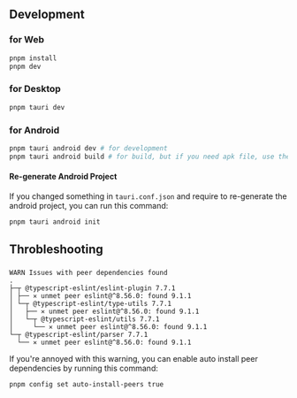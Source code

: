 ## Development

### for Web

```bash
pnpm install
pnpm dev
```

### for Desktop

```bash
pnpm tauri dev
```

### for Android

```bash
pnpm tauri android dev # for development
pnpm tauri android build # for build, but if you need apk file, use the android studio
```

#### Re-generate Android Project

If you changed something in `tauri.conf.json` and require to re-generate the android project, you can run this command:

```bash
pnpm tauri android init
```

## Throbleshooting

###           

```
WARN Issues with peer dependencies found
.
├─┬ @typescript-eslint/eslint-plugin 7.7.1
│ ├── ✕ unmet peer eslint@^8.56.0: found 9.1.1
│ └─┬ @typescript-eslint/type-utils 7.7.1
│   ├── ✕ unmet peer eslint@^8.56.0: found 9.1.1
│   └─┬ @typescript-eslint/utils 7.7.1
│     └── ✕ unmet peer eslint@^8.56.0: found 9.1.1
└─┬ @typescript-eslint/parser 7.7.1
  └── ✕ unmet peer eslint@^8.56.0: found 9.1.1
```

If you're annoyed with this warning, you can enable auto install peer dependencies by running this command:

```bash
pnpm config set auto-install-peers true
```
